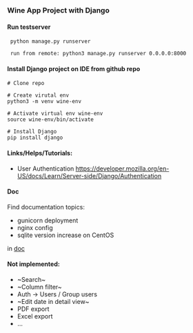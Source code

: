### Wine App Project with Django

#### Run testserver

     python manage.py runserver

     run from remote: python3 manage.py runserver 0.0.0.0:8000
    
#### Install Django project on IDE from github repo
    # Clone repo

    # Create virutal env
    python3 -m venv wine-env
       
    # Activate virtual env wine-env
    source wine-env/bin/activate
        
    # Install Django
    pip install django
     
#### Links/Helps/Tutorials:
- User Authentication
https://developer.mozilla.org/en-US/docs/Learn/Server-side/Django/Authentication


#### Doc
Find documentation topics:
- gunicorn deployment
- nginx config
- sqlite version increase on CentOS

in 
[doc](doc)

#### Not implemented:
- ~Search~
- ~Column filter~
- Auth -> Users / Group users
- ~Edit date in detail view~
- PDF export 
- Excel export
- ...
